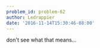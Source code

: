 ```yaml
---
problem_id: problem-62
author: Ledrappier
date: '2016-11-14T15:30:46-08:00'
---
```

don't see what that means...

